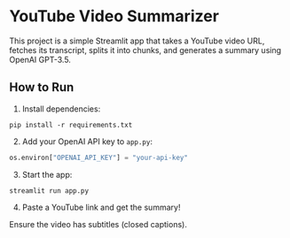 # YouTube Video Summarizer

This project is a simple Streamlit app that takes a YouTube video URL, fetches its transcript, splits it into chunks, and generates a summary using OpenAI GPT-3.5.

## How to Run

1. Install dependencies:
```
pip install -r requirements.txt
```

2. Add your OpenAI API key to `app.py`:
```python
os.environ["OPENAI_API_KEY"] = "your-api-key"
```

3. Start the app:
```
streamlit run app.py
```

4. Paste a YouTube link and get the summary!

Ensure the video has subtitles (closed captions).
